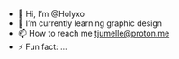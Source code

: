 - 👋 Hi, I’m @Holyxo 
- 🌱 I’m currently learning graphic design
- 📫 How to reach me tjumelle@proton.me
- ⚡ Fun fact: ...

<!---
Holyxo/Holyxo is a ✨ special ✨ repository because its `README.md` (this file) appears on your GitHub profile.
You can click the Preview link to take a look at your changes.
--->
